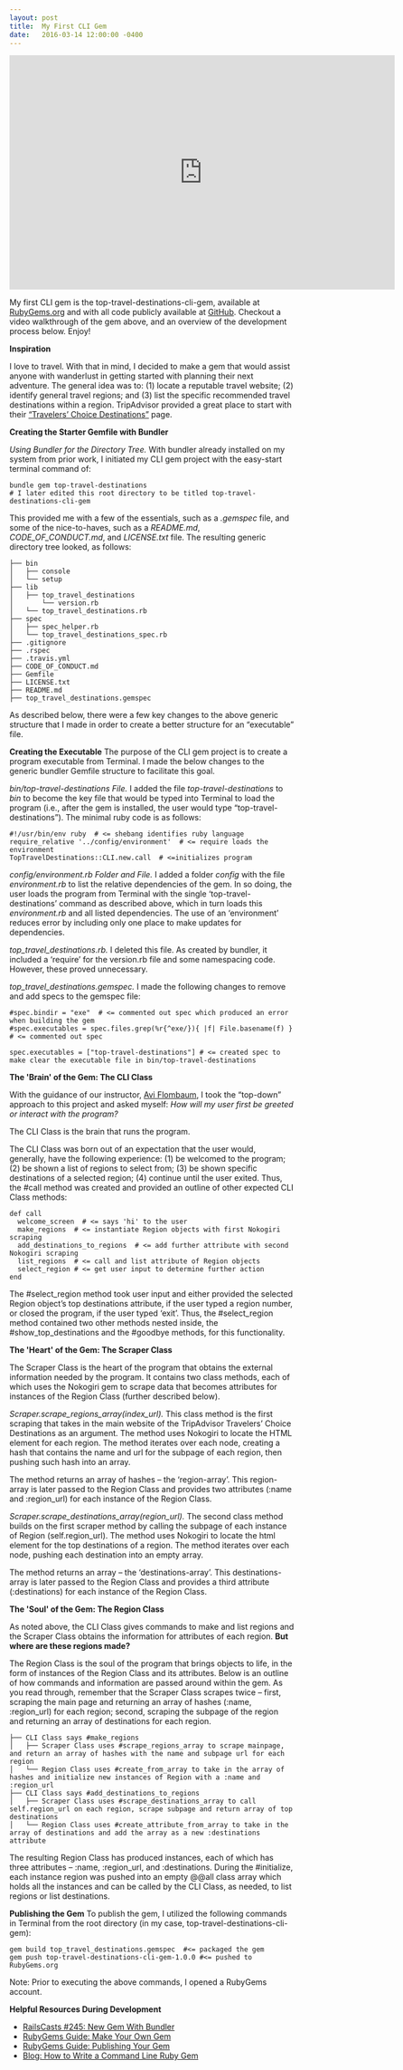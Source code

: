 ```yaml
---
layout: post
title:  My First CLI Gem
date:   2016-03-14 12:00:00 -0400
---
```


<p>
  <span style="text-align:center; display: block;">
    <iframe type="text/html" width="682" height="414" src="https://www.youtube.com/embed/FS9TE8V_6Gs?version=3&amp;rel=1&amp;fs=1&amp;autohide=2&amp;showsearch=0&amp;showinfo=1&amp;iv_load_policy=1&amp;wmode=transparent" allowfullscreen="true" style="border:0;">
    </iframe>
  </span>
</p>

My first CLI gem is the top-travel-destinations-cli-gem, available at [RubyGems.org](https://rubygems.org/gems/top-travel-destinations-cli-gem) and with all code publicly available at [GitHub](https://github.com/agdavid/top-travel-destinations-cli-gem).  Checkout a video walkthrough of the gem above, and an overview of the development process below. Enjoy!

**Inspiration**

I love to travel.  With that in mind, I decided to make a gem that would assist anyone with wanderlust in getting started with planning their next adventure.  The general idea was to: (1) locate a reputable travel website; (2) identify general travel regions; and (3) list the specific recommended travel destinations within a region. TripAdvisor provided a great place to start with their [“Travelers’ Choice Destinations”](https://www.tripadvisor.com/TravelersChoice) page.

**Creating the Starter Gemfile with Bundler**

*Using Bundler for the Directory Tree.* With bundler already installed on my system from prior work, I initiated my CLI gem project with the easy-start terminal command of:

```
bundle gem top-travel-destinations  
# I later edited this root directory to be titled top-travel-destinations-cli-gem 
```

This provided me with a few of the essentials, such as a *.gemspec* file, and some of the nice-to-haves, such as a *README.md*, *CODE_OF_CONDUCT.md*, and *LICENSE.txt* file.  The  resulting generic directory tree looked, as follows:

```
├── bin 
│   ├── console
│   └── setup
├── lib
│   ├── top_travel_destinations
│       └── version.rb
│   └── top_travel_destinations.rb
├── spec
│   ├── spec_helper.rb
│   └── top_travel_destinations_spec.rb
├── .gitignore
├── .rspec
├── .travis.yml
├── CODE_OF_CONDUCT.md
├── Gemfile
├── LICENSE.txt
├── README.md
├── top_travel_destinations.gemspec
```

As described below, there were a few key changes to the above generic structure that I made in order to create a better structure for an “executable” file.

**Creating the Executable**
The purpose of the CLI gem project is to create a program executable from Terminal. I made the below changes to the generic bundler Gemfile structure to facilitate this goal.

*bin/top-travel-destinations File.*  I added the file *top-travel-destinations* to *bin* to become the key file that would be typed into Terminal to load the program (i.e., after the gem is installed, the user would type “top-travel-destinations”). The minimal ruby code is as follows:

```
#!/usr/bin/env ruby  # <= shebang identifies ruby language
require_relative '../config/environment'  # <= require loads the environment
TopTravelDestinations::CLI.new.call  # <=initializes program
```
*config/environment.rb Folder and File.* I added a folder *config* with the file *environment.rb* to list the relative dependencies of the gem. In so doing, the user loads the program from Terminal with the single ‘top-travel-destinations’ command as described above, which in turn loads this *environment.rb* and all listed dependencies. The use of an ‘environment’ reduces error by including only one place to make updates for dependencies.

*top_travel_destinations.rb.*  I deleted this file.  As created by bundler, it included a ‘require’ for the version.rb file and some namespacing code.  However, these proved unnecessary.

*top_travel_destinations.gemspec.* I made the following changes to remove and add specs to the gemspec file:

```
#spec.bindir = "exe"  # <= commented out spec which produced an error when building the gem
#spec.executables = spec.files.grep(%r{^exe/}){ |f| File.basename(f) } # <= commented out spec
```

```
spec.executables = ["top-travel-destinations"] # <= created spec to make clear the executable file in bin/top-travel-destinations
```

**The 'Brain' of the Gem: The CLI Class**

With the guidance of our instructor, [Avi Flombaum](https://twitter.com/aviflombaum), I took the “top-down” approach to this project and asked myself: *How will my user first be greeted or interact with the program?*

The CLI Class is the brain that runs the program.

The CLI Class was born out of an expectation that the user would, generally, have the following experience: (1) be welcomed to the program; (2) be shown a list of regions to select from; (3) be shown specific destinations of a selected region; (4) continue until the user exited. Thus, the #call method was created and provided an outline of other expected CLI Class methods:

```
def call
  welcome_screen  # <= says 'hi' to the user
  make_regions  # <= instantiate Region objects with first Nokogiri scraping
  add_destinations_to_regions  # <= add further attribute with second Nokogiri scraping
  list_regions  # <= call and list attribute of Region objects
  select_region # <= get user input to determine further action 
end
```

The #select_region method took user input and either provided the selected Region object’s top destinations attribute, if the user typed a region number, or closed the program, if the user typed ‘exit’.  Thus, the #select_region method contained two other methods nested inside, the #show_top_destinations and the #goodbye methods, for this functionality.

**The 'Heart' of the Gem: The Scraper Class**

The Scraper Class is the heart of the program that obtains the external information needed by the program.  It contains two class methods, each of which uses the Nokogiri gem to scrape data that becomes attributes for instances of the Region Class (further described below).

*Scraper.scrape_regions_array(index_url).* This class method is the first scraping that takes in the main website of the TripAdvisor Travelers’ Choice Destinations as an argument.  The method uses Nokogiri to locate the HTML element for each region.  The method iterates over each node, creating a hash that contains the name and url for the subpage of each region, then pushing such hash into an array.

The method returns an array of hashes – the ‘region-array’.  This region-array is later passed to the Region Class and provides two attributes (:name and :region_url) for each instance of the Region Class.

*Scraper.scrape_destinations_array(region_url).*  The second class method builds on the first scraper method by calling the subpage of each instance of Region (self.region_url).  The method uses Nokogiri to locate the html element for the top destinations of a region.  The method iterates over each node, pushing each destination into an empty array.

The method returns an array – the ‘destinations-array’. This destinations-array is later passed to the Region Class and provides a third attribute (:destinations) for each instance of the Region Class.

**The 'Soul' of the Gem: The Region Class**

As noted above, the CLI Class gives commands to make and list regions and the Scraper Class obtains the information for attributes of each region. **But where are these regions made?**

The Region Class is the soul of the program that brings objects to life, in the form of instances of the Region Class and its attributes.  Below is an outline of how commands and information are passed around within the gem.  As you read through, remember that the Scraper Class scrapes twice – first, scraping the main page and returning an array of hashes (:name, :region_url) for each region; second, scraping the subpage of the region and returning an array of destinations for each region.

```
├── CLI Class says #make_regions 
│   ├── Scraper Class uses #scrape_regions_array to scrape mainpage, and return an array of hashes with the name and subpage url for each region
│   └── Region Class uses #create_from_array to take in the array of hashes and initialize new instances of Region with a :name and :region_url
├── CLI Class says #add_destinations_to_regions
│   ├── Scraper Class uses #scrape_destinations_array to call self.region_url on each region, scrape subpage and return array of top destinations
│   └── Region Class uses #create_attribute_from_array to take in the array of destinations and add the array as a new :destinations attribute
```

The resulting Region Class has produced instances, each of which has three attributes – :name, :region_url, and :destinations.  During the #initialize, each instance region was pushed into an empty @@all class array which holds all the instances and can be called by the CLI Class, as needed, to list regions or list destinations.

**Publishing the Gem**
To publish the gem, I utilized the following commands in Terminal from the root directory (in my case, top-travel-destinations-cli-gem):

```
gem build top_travel_destinations.gemspec  #<= packaged the gem
gem push top-travel-destinations-cli-gem-1.0.0 #<= pushed to RubyGems.org
````

Note: Prior to executing the above commands, I opened a RubyGems account.

**Helpful Resources During Development**
- [RailsCasts #245: New Gem With Bundler](http://railscasts.com/episodes/245-new-gem-with-bundler)
- [RubyGems Guide: Make Your Own Gem](http://guides.rubygems.org/make-your-own-gem/)
- [RubyGems Guide: Publishing Your Gem](http://guides.rubygems.org/publishing/)
- [Blog: How to Write a Command Line Ruby Gem](http://robdodson.me/how-to-write-a-command-line-ruby-gem/)